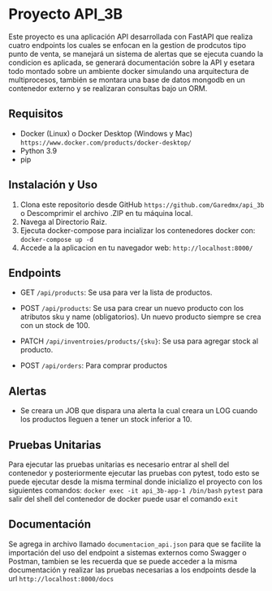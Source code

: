 # Proyecto API_3B

Este proyecto es una aplicación API desarrollada con FastAPI que realiza cuatro endpoints los cuales se enfocan en la gestion de prodcutos tipo punto de venta, se manejará un sistema de alertas que se ejecuta cuando la condicion es aplicada, se generará documentación sobre la API y esetara todo montado sobre un ambiente docker simulando una arquitectura de multiprocesos, también se montara una base de datos mongodb en un contenedor externo y se realizaran consultas bajo un ORM.

## Requisitos

- Docker (Linux) o Docker Desktop (Windows y Mac) `https://www.docker.com/products/docker-desktop/`
- Python 3.9
- pip

## Instalación y Uso

1. Clona este repositorio desde GitHub `https://github.com/Garedmx/api_3b` o Descomprimir el archivo .ZIP en tu máquina local.
2. Navega al Directorio Raiz.
4. Ejecuta docker-compose para incializar los contenedores docker con: `docker-compose up -d`
5. Accede a la aplicacion en tu navegador web: `http://localhost:8000/`

## Endpoints

- GET `/api/products`: Se usa para ver la lista de productos.

- POST `/api/products`: Se usa para crear un nuevo producto con los atributos sku y name (obligatorios). Un nuevo producto siempre se crea con un stock de 100.

- PATCH `/api/inventroies/products/{sku}`: Se usa para agregar stock al producto.

- POST `/api/orders`: Para comprar productos

## Alertas

- Se creara un JOB que dispara una alerta la cual creara un LOG cuando los productos lleguen a tener un stock inferior a 10.

## Pruebas Unitarias

Para ejecutar las pruebas unitarias es necesario entrar al shell del contenedor y posteriormente ejecutar las pruebas con pytest, todo esto se puede ejecutar desde la misma terminal donde inicializo el proyecto con los siguientes comandos:
`docker exec -it api_3b-app-1 /bin/bash`
`pytest`
para salir del shell del contenedor de docker puede usar el comando `exit`

## Documentación

Se agrega in archivo llamado `documentacion_api.json` para que se facilite la importación del uso del endpoint a sistemas externos como Swagger o Postman, tambien se les recuerda que se puede acceder a la misma documentación y realizar las pruebas necesarias a los endpoints desde la url `http://localhost:8000/docs`
